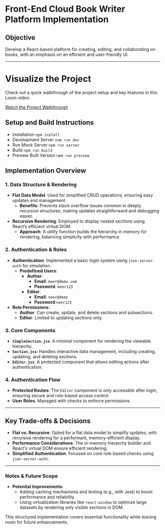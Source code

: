 # Front-End Cloud Book Writer Platform Implementation

## Objective
Develop a React-based platform for creating, editing, and collaborating on books, with an emphasis on an efficient and user-friendly UI.

---

# Visualize the Project

Check out a quick walkthrough of the project setup and key features in this Loom video:

[Watch the Project Walkthrough](https://www.loom.com/share/427b318005e64520bd1fa7e92d0f7607)



## Setup and Build Instructions

 - Installation `npm install`
 - Development Server `num run dev`
 - Run Mock Server `npm run server`
 - Build `npm run build`
 - Preview Built Version `npm run preview`
 


## Implementation Overview

### 1. Data Structure & Rendering
- **Flat Data Model**: Used for simplified CRUD operations, ensuring easy updates and management.
  - **Benefits**: Prevents stack overflow issues common in deeply recursive structures, making updates straightforward and debugging easier.
- **Recursive Rendering**: Employed to display nested sections using React’s efficient virtual DOM.
  - **Approach**: A utility function builds the hierarchy in memory for rendering, balancing simplicity with performance.

### 2. Authentication & Roles
- **Authentication**: Implemented a basic login system using `json-server-auth` for simulation.
  - **Predefined Users**:
    - **Author**: 
      - **Email**: `meer@demo.com `
      - **Password**: `meer123`
    - **Editor**:
      - **Email**: `neer@demo`
      - **Password**:`neer123`
- **Role Permissions**:
  - **Author**: Can create, update, and delete sections and subsections.
  - **Editor**: Limited to updating sections only.

### 3. Core Components
- **`SimpleSection.jsx`**: A minimal component for rendering the viewable hierarchy.
- **`Section.jsx`**: Handles interactive data management, including creating, updating, and deleting sections.
- **`Editor.jsx`**: A protected component that allows editing actions after authentication.

### 4. Authentication Flow
- **Protected Routes**: The `Editor` component is only accessible after login, ensuring secure and role-based access control.
- **User Roles**: Managed with checks to enforce permissions.

---

## Key Trade-offs & Decisions
- **Flat vs. Recursive**: Opted for a flat data model to simplify updates, with recursive rendering for a performant, memory-efficient display.
- **Performance Considerations**: The in-memory hierarchy builder and React's virtual DOM ensure efficient rendering.
- **Simplified Authentication**: Focused on core role-based checks using `json-server-auth`.

---



### Notes & Future Scope
- **Potential Improvements**: 
  - Adding caching mechanisms and testing (e.g., with Jest) to boost performance and reliability.
  - Using virtualization libraries like `react-window` to optimize large datasets by rendering only visible sections in DOM.

This structured implementation covers essential functionality while leaving room for future enhancements.
